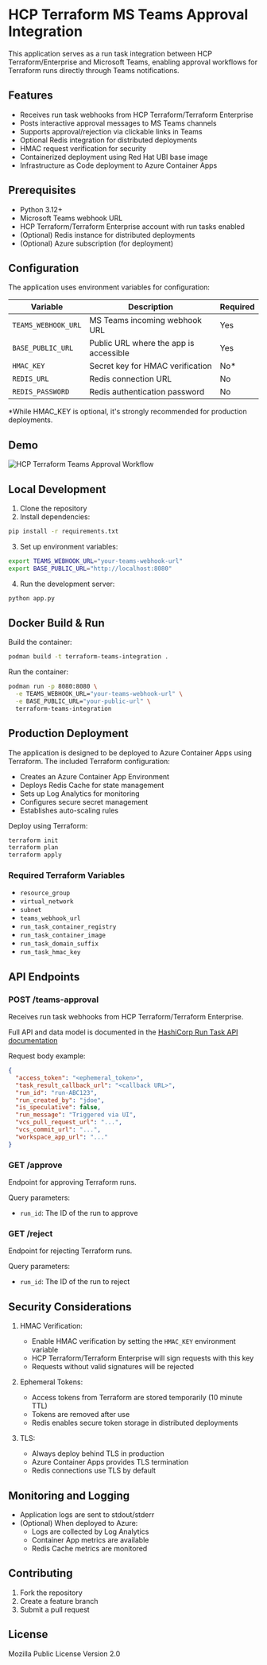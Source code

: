 # HCP Terraform MS Teams Approval Integration

This application serves as a run task integration between HCP Terraform/Enterprise and Microsoft Teams, enabling approval workflows for Terraform runs directly through Teams notifications.

## Features

- Receives run task webhooks from HCP Terraform/Terraform Enterprise
- Posts interactive approval messages to MS Teams channels
- Supports approval/rejection via clickable links in Teams
- Optional Redis integration for distributed deployments
- HMAC request verification for security
- Containerized deployment using Red Hat UBI base image
- Infrastructure as Code deployment to Azure Container Apps

## Prerequisites

- Python 3.12+
- Microsoft Teams webhook URL
- HCP Terraform/Terraform Enterprise account with run tasks enabled
- (Optional) Redis instance for distributed deployments
- (Optional) Azure subscription (for deployment)

## Configuration

The application uses environment variables for configuration:

| Variable | Description | Required |
|----------|-------------|----------|
| `TEAMS_WEBHOOK_URL` | MS Teams incoming webhook URL | Yes |
| `BASE_PUBLIC_URL` | Public URL where the app is accessible | Yes |
| `HMAC_KEY` | Secret key for HMAC verification | No* |
| `REDIS_URL` | Redis connection URL | No |
| `REDIS_PASSWORD` | Redis authentication password | No |

*While HMAC_KEY is optional, it's strongly recommended for production deployments.

## Demo

![HCP Terraform Teams Approval Workflow](images/pre-plan-approval.gif)

## Local Development

1. Clone the repository
2. Install dependencies:
```bash
pip install -r requirements.txt
```

3. Set up environment variables:
```bash
export TEAMS_WEBHOOK_URL="your-teams-webhook-url"
export BASE_PUBLIC_URL="http://localhost:8080"
```

4. Run the development server:
```bash
python app.py
```

## Docker Build & Run

Build the container:
```bash
podman build -t terraform-teams-integration .
```

Run the container:
```bash
podman run -p 8080:8080 \
  -e TEAMS_WEBHOOK_URL="your-teams-webhook-url" \
  -e BASE_PUBLIC_URL="your-public-url" \
  terraform-teams-integration
```

## Production Deployment

The application is designed to be deployed to Azure Container Apps using Terraform. The included Terraform configuration:

- Creates an Azure Container App Environment
- Deploys Redis Cache for state management
- Sets up Log Analytics for monitoring
- Configures secure secret management
- Establishes auto-scaling rules

Deploy using Terraform:
```bash
terraform init
terraform plan
terraform apply
```

### Required Terraform Variables

- `resource_group`
- `virtual_network`
- `subnet`
- `teams_webhook_url`
- `run_task_container_registry`
- `run_task_container_image`
- `run_task_domain_suffix`
- `run_task_hmac_key`

## API Endpoints

### POST /teams-approval
Receives run task webhooks from HCP Terraform/Terraform Enterprise.

Full API and data model is documented in the [HashiCorp Run Task API documentation](https://developer.hashicorp.com/terraform/cloud-docs/integrations/run-tasks)

Request body example:
```json
{
  "access_token": "<ephemeral_token>",
  "task_result_callback_url": "<callback URL>",
  "run_id": "run-ABC123",
  "run_created_by": "jdoe",
  "is_speculative": false,
  "run_message": "Triggered via UI",
  "vcs_pull_request_url": "...",
  "vcs_commit_url": "...",
  "workspace_app_url": "..."
}
```

### GET /approve
Endpoint for approving Terraform runs.

Query parameters:
- `run_id`: The ID of the run to approve

### GET /reject
Endpoint for rejecting Terraform runs.

Query parameters:
- `run_id`: The ID of the run to reject

## Security Considerations

1. HMAC Verification:
   - Enable HMAC verification by setting the `HMAC_KEY` environment variable
   - HCP Terraform/Terraform Enterprise will sign requests with this key
   - Requests without valid signatures will be rejected

2. Ephemeral Tokens:
   - Access tokens from Terraform are stored temporarily (10 minute TTL)
   - Tokens are removed after use
   - Redis enables secure token storage in distributed deployments

3. TLS:
   - Always deploy behind TLS in production
   - Azure Container Apps provides TLS termination
   - Redis connections use TLS by default

## Monitoring and Logging

- Application logs are sent to stdout/stderr
- (Optional) When deployed to Azure:
  - Logs are collected by Log Analytics
  - Container App metrics are available
  - Redis Cache metrics are monitored

## Contributing

1. Fork the repository
2. Create a feature branch
3. Submit a pull request

## License

Mozilla Public License Version 2.0